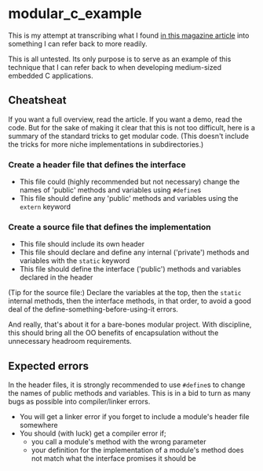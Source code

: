# modular_c_example

This is my attempt at transcribing what I found [in this magazine article](https://www.embedded.com/modular-programming-in-c/) into something I can refer back to more readily.

This is all untested. Its only purpose is to serve as an example of this technique that I can refer back to when developing medium-sized embedded C applications.

## Cheatsheat

If you want a full overview, read the article. If you want a demo, read the code. But for the sake of making it clear that this is not too difficult, here is a summary of the standard tricks to get modular code. (This doesn't include the tricks for more niche implementations in subdirectories.)

### Create a header file that defines the interface
- This file could (highly recommended but not necessary) change the names of 'public' methods and variables using `#define`s
- This file should define any 'public' methods and variables using the `extern` keyword

### Create a source file that defines the implementation
- This file should include its own header
- This file should declare and define any internal ('private') methods and variables with the `static` keyword
- This file should define the interface ('public') methods and variables declared in the header

(Tip for the source file:) Declare the variables at the top, then the `static` internal methods, then the interface methods, in that order, to avoid a good deal of the define-something-before-using-it errors.

And really, that's about it for a bare-bones modular project. With discipline, this should bring all the OO benefits of encapsulation without the unnecessary headroom requirements.

## Expected errors

In the header files, it is strongly recommended to use `#define`s to change the names of public methods and variables. This is in a bid to turn as many bugs as possible into compiler/linker errors.
- You will get a linker error if you forget to include a module's header file somewhere
- You should (with luck) get a compiler error if;
	* you call a module's method with the wrong parameter
	* your definition for the implementation of a module's method does not match what the interface promises it should be